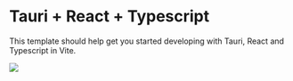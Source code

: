 # Tauri + React + Typescript

This template should help get you started developing with Tauri, React and Typescript in Vite.

[![](https://github.com/funny-nation/Funny-Nation/actions/workflows/eslint.yml/badge.svg)](https://github.com/funny-nation/Funny-Nation/actions/workflows/eslint.yaml)
